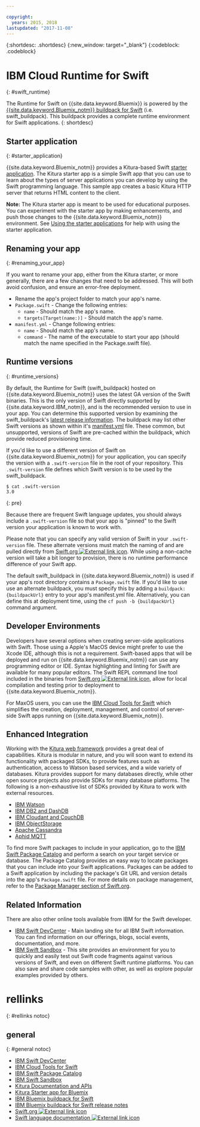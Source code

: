 ```yaml
---

copyright:
  years: 2015, 2018
lastupdated: "2017-11-08"
---
```


{:shortdesc: .shortdesc}
{:new_window: target="_blank"}
{:codeblock: .codeblock}

# IBM Cloud Runtime for Swift
{: #swift_runtime}

The Runtime for Swift on {{site.data.keyword.Bluemix}} is powered by the [{{site.data.keyword.Bluemix_notm}} buildpack for Swift](https://github.com/IBM-Swift/swift-buildpack) (i.e. swift_buildpack).
This buildpack provides a complete runtime environment for Swift applications.
{: shortdesc}

## Starter application
{: #starter_application}

{{site.data.keyword.Bluemix_notm}} provides a Kitura-based Swift [starter application](https://github.com/IBM-Bluemix/Kitura-Starter). The Kitura starter app is a simple Swift app that you can use to learn about the types of server applications you can develop by using the Swift programming language. This sample app creates a basic Kitura HTTP server that returns HTML content to the client.

**Note:** The Kitura starter app is meant to be used for educational purposes. You can experiment with the starter app by making enhancements, and push those changes to the {{site.data.keyword.Bluemix_notm}} environment. See [Using the starter applications](../../cfapps/starter_app_usage.html) for help with using the starter application.

## Renaming your app
{: #renaming_your_app}

If you want to rename your app, either from the Kitura starter, or more generally, there are a few changes that need to be addressed. This will both avoid confusion, and ensure an error-free deployment.

- Rename the app's project folder to match your app's name.
- `Package.swift` - Change the following entries:
    - `name` - Should match the app's name.
    - `targets[Target(name:)]` - Should match the app's name.
- `manifest.yml` - Change following entries:
    - `name` - Should match the app's name.
    - `command` - The name of the executable to start your app (should match the name specified in the Package.swift file).

## Runtime versions
{: #runtime_versions}

By default, the Runtime for Swift (swift_buildpack) hosted on {{site.data.keyword.Bluemix_notm}} uses the latest GA version of the Swift binaries. This is the only version of Swift directly supported by {{site.data.keyword.IBM_notm}}, and is the recommended version to use in your app. You can determine this supported version by examining the swift_buildpack's [latest release information](https://github.com/IBM-Swift/swift-buildpack/releases). The buildpack may list other Swift versions as shown within it's [manifest.yml](https://github.com/IBM-Swift/swift-buildpack/blob/master/manifest.yml) file. These common, but unsupported, versions of Swift are pre-cached within the buildpack, which provide reduced provisioning time.

If you'd like to use a different version of Swift on {{site.data.keyword.Bluemix_notm}} for your application, you can specify the version with a `.swift-version` file in the root of your repository. This `.swift-version` file defines which Swift version is to be used by the swift_buildpack.

```
$ cat .swift-version
3.0
```
{: pre}

Because there are frequent Swift language updates, you should always include a `.swift-version` file so that your app is "pinned" to the Swift version your application is known to work with.

Please note that you can specify any valid version of Swift in your `.swift-version` file. These alternate versions must match the naming of and are pulled directly from [Swift.org ![External link icon](../../icons/launch-glyph.svg "External link icon")](https://swift.org/download/). While using a non-cache version will take a bit longer to provision, there is no runtime performance difference of your Swift app.

The default swift_buildpack in {{site.data.keyword.Bluemix_notm}} is used if your app's root directory contains a `Package.swift` file.  If you'd like to use use an alternate buildpack, you must specify this by adding a `buildpack: {buildpackUrl}` entry to your app's manifest.yml file. Alternatively, you can define this at deployment time, using the `cf push -b {buildpackUrl}` command argument.


## Developer Environments

Developers have several options when creating server-side applications with Swift. Those using a Apple's MacOS device might prefer to use the Xcode IDE, although this is not a requirement.  Swift-based apps that will be deployed and run on {{site.data.keyword.Bluemix_notm}} can use any programming editor or IDE.  Syntax highlighting and linting for Swift are available for many popular editors. The Swift REPL command line tool included in the binaries from [Swift.org ![External link icon](../../icons/launch-glyph.svg "External link icon")](https://swift.org/), allow for local compilation and testing prior to deployment to {{site.data.keyword.Bluemix_notm}}.

For MaxOS users, you can use the [IBM Cloud Tools for Swift](http://cloudtools.bluemix.net/) which simplifies the creation, deployment, management, and control of server-side Swift apps running on {{site.data.keyword.Bluemix_notm}}.  


## Enhanced Integration

Working with the [Kitura web framework](http://ibm-swift.github.io/Kitura/) provides a great deal of capabilities. Kitura is modular in nature, and you will soon want to extend its functionality with packaged SDKs, to provide features such as authentication, access to Watson based services, and a wide variety of databases.  Kitura provides support for many databases directly, while other open source projects also provide SDKs for many database platforms. The following is a non-exhaustive list of SDKs provided by Kitura to work with external resources.

- [IBM Watson](https://swiftpkgs.ng.bluemix.net/package/IBM-Swift/swift-watson-sdk)
- [IBM DB2 and DashDB](https://swiftpkgs.ng.bluemix.net/package/IBM-DTeam/swift-for-db2)
- [IBM Cloudant and CouchDB](https://swiftpkgs.ng.bluemix.net/package/cloudant/swift-cloudant)
- [IBM ObjectStorage](https://swiftpkgs.ng.bluemix.net/package/ibm-bluemix-mobile-services/bluemix-objectstorage-serversdk-swift)
- [Apache Cassandra](https://swiftpkgs.ng.bluemix.net/package/IBM-Swift/Kassandra)
- [Aphid MQTT](https://swiftpkgs.ng.bluemix.net/package/IBM-Swift/Aphid)

To find more Swift packages to include in your application, go to the [IBM Swift Package Catalog](https://swiftpkgs.ng.bluemix.net/) and perform a search on your target service or database. The Package Catalog provides an easy way to locate packages that you can include into your Swift applications. Packages can be added to a Swift application by including the package's Git URL and version details into the app's `Package.swift` file. For more details on package management, refer to the [Package Manager section of Swift.org](https://swift.org/package-manager/).


## Related Information

There are also other online tools available from IBM for the Swift developer.
- [IBM Swift DevCenter](https://developer.ibm.com/swift/) - Main landing site for all IBM Swift information. You can find information on our offerings, blogs, social events, documentation, and more.
- [IBM Swift Sandbox](https://swiftlang.ng.bluemix.net/) - This site provides an environment for you to quickly and easily test out Swift code fragments against various versions of Swift, and even on different Swift runtime platforms. You can also save and share code samples with other, as well as explore popular examples provided by others.


# rellinks
{: #rellinks notoc}
## general
{: #general notoc}
* [IBM Swift DevCenter](https://developer.ibm.com/swift/)
* [IBM Cloud Tools for Swift](http://cloudtools.bluemix.net/)
* [IBM Swift Package Catalog](https://swiftpkgs.ng.bluemix.net/)
* [IBM Swift Sandbox](https://swiftlang.ng.bluemix.net/)
* [Kitura Documentation and APIs](http://ibm-swift.github.io/Kitura/)
* [Kitura Starter app for Bluemix](https://github.com/IBM-Bluemix/Kitura-Starter)
* [IBM Bluemix buildpack for Swift](https://github.com/IBM-Swift/swift-buildpack)
* [IBM Bluemix buildpack for Swift release notes](https://github.com/IBM-Swift/swift-buildpack/releases)
* [Swift.org ![External link icon](../../icons/launch-glyph.svg "External link icon")](https://swift.org/)
* [Swift language documentation ![External link icon](../../icons/launch-glyph.svg "External link icon")](https://swift.org/documentation)
